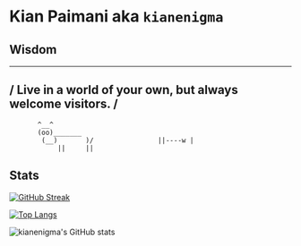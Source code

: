 # Kian Paimani aka `kianenigma`

## Wisdom

<!--START_SECTION:cowsay-->
 _________________________________________
/ Live in a world of your own, but always  welcome visitors.                       /
 -----------------------------------------
           ^__^
           (oo)_______
            (__)       )/                ||----w |
                ||     ||
<!--END_SECTION:cowsay-->


## Stats

[![GitHub Streak](http://github-readme-streak-stats.herokuapp.com?user=kianenigma)](https://git.io/streak-stats)

[![Top Langs](https://github-readme-stats.vercel.app/api/top-langs/?username=kianenigma&hide=Tex,SCSS)](https://github.com/anuraghazra/github-readme-stats)

![kianenigma's GitHub stats](https://github-readme-stats.vercel.app/api?username=kianenigma)





